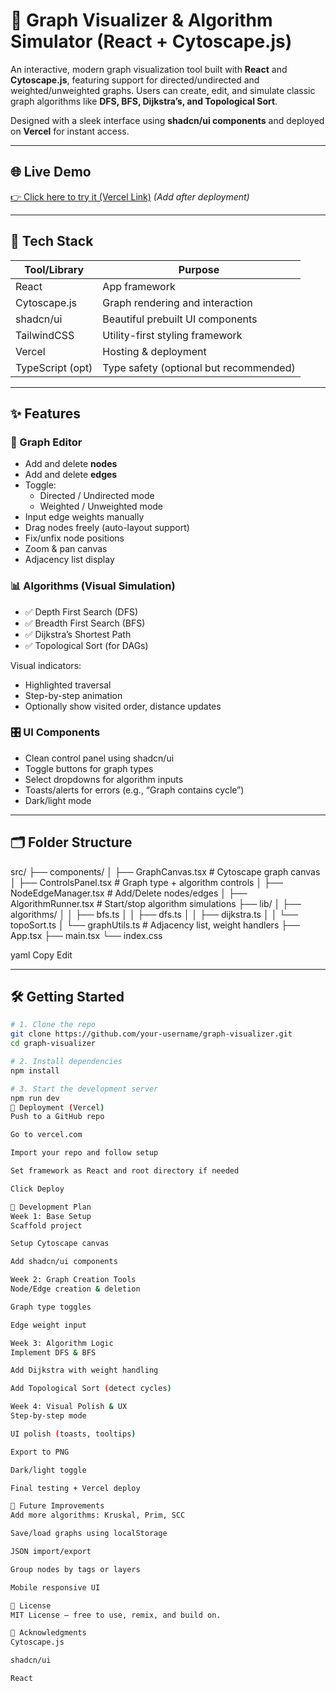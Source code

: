 # 🧠 Graph Visualizer & Algorithm Simulator (React + Cytoscape.js)

An interactive, modern graph visualization tool built with **React** and **Cytoscape.js**, featuring support for directed/undirected and weighted/unweighted graphs. Users can create, edit, and simulate classic graph algorithms like **DFS, BFS, Dijkstra’s, and Topological Sort**.

Designed with a sleek interface using **shadcn/ui components** and deployed on **Vercel** for instant access.

---

## 🌐 Live Demo

[👉 Click here to try it (Vercel Link)](https://your-vercel-url.vercel.app) *(Add after deployment)*

---

## 🧱 Tech Stack

| Tool/Library     | Purpose                              |
|------------------|--------------------------------------|
| React            | App framework                        |
| Cytoscape.js     | Graph rendering and interaction      |
| shadcn/ui        | Beautiful prebuilt UI components     |
| TailwindCSS      | Utility-first styling framework      |
| Vercel           | Hosting & deployment                 |
| TypeScript (opt) | Type safety (optional but recommended) |

---

## ✨ Features

### 🔧 Graph Editor
- Add and delete **nodes**
- Add and delete **edges**
- Toggle:
  - Directed / Undirected mode
  - Weighted / Unweighted mode
- Input edge weights manually
- Drag nodes freely (auto-layout support)
- Fix/unfix node positions
- Zoom & pan canvas
- Adjacency list display

### 📊 Algorithms (Visual Simulation)
- ✅ Depth First Search (DFS)
- ✅ Breadth First Search (BFS)
- ✅ Dijkstra’s Shortest Path
- ✅ Topological Sort (for DAGs)

Visual indicators:
- Highlighted traversal
- Step-by-step animation
- Optionally show visited order, distance updates

### 🎛️ UI Components
- Clean control panel using shadcn/ui
- Toggle buttons for graph types
- Select dropdowns for algorithm inputs
- Toasts/alerts for errors (e.g., “Graph contains cycle”)
- Dark/light mode

---

## 🗂️ Folder Structure

src/
├── components/
│ ├── GraphCanvas.tsx # Cytoscape graph canvas
│ ├── ControlsPanel.tsx # Graph type + algorithm controls
│ ├── NodeEdgeManager.tsx # Add/Delete nodes/edges
│ ├── AlgorithmRunner.tsx # Start/stop algorithm simulations
├── lib/
│ ├── algorithms/
│ │ ├── bfs.ts
│ │ ├── dfs.ts
│ │ ├── dijkstra.ts
│ │ └── topoSort.ts
│ └── graphUtils.ts # Adjacency list, weight handlers
├── App.tsx
├── main.tsx
└── index.css

yaml
Copy
Edit

---

## 🛠️ Getting Started

```bash
# 1. Clone the repo
git clone https://github.com/your-username/graph-visualizer.git
cd graph-visualizer

# 2. Install dependencies
npm install

# 3. Start the development server
npm run dev
🚀 Deployment (Vercel)
Push to a GitHub repo

Go to vercel.com

Import your repo and follow setup

Set framework as React and root directory if needed

Click Deploy

🧪 Development Plan
Week 1: Base Setup
Scaffold project

Setup Cytoscape canvas

Add shadcn/ui components

Week 2: Graph Creation Tools
Node/Edge creation & deletion

Graph type toggles

Edge weight input

Week 3: Algorithm Logic
Implement DFS & BFS

Add Dijkstra with weight handling

Add Topological Sort (detect cycles)

Week 4: Visual Polish & UX
Step-by-step mode

UI polish (toasts, tooltips)

Export to PNG

Dark/light toggle

Final testing + Vercel deploy

🔮 Future Improvements
Add more algorithms: Kruskal, Prim, SCC

Save/load graphs using localStorage

JSON import/export

Group nodes by tags or layers

Mobile responsive UI

📜 License
MIT License – free to use, remix, and build on.

🙌 Acknowledgments
Cytoscape.js

shadcn/ui

React